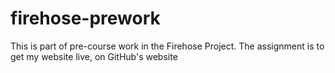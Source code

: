 # firehose-prework
This is part of pre-course work in the Firehose Project. The assignment is to get my website live, on GitHub's website
